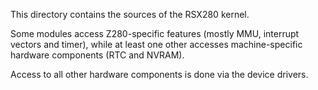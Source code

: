 This directory contains the sources of the RSX280 kernel.

Some modules access Z280-specific features (mostly MMU, interrupt vectors
and timer), while at least one other accesses machine-specific hardware
components (RTC and NVRAM).

Access to all other hardware components is done via the device drivers.


